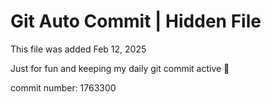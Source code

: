 # Git Auto Commit | Hidden File

This file was added Feb 12, 2025

Just for fun and keeping my daily git commit active 🤪

commit number: 1763300
